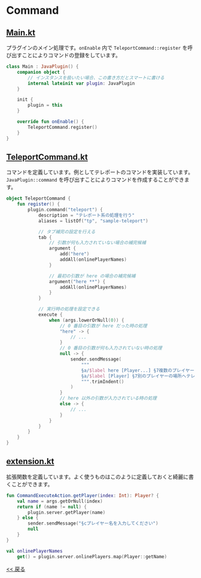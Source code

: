# Command

## [Main.kt](src/main/kotlin/com/github/syari/spigot/api/sample/command/Main.kt)
プラグインのメイン処理です。`onEnable` 内で `TeleportCommand::register` を呼び出すことによりコマンドの登録をしています。

```kotlin
class Main : JavaPlugin() {
    companion object {
        // インスタンスを扱いたい場合、この書き方だとスマートに書ける
        internal lateinit var plugin: JavaPlugin
    }

    init {
        plugin = this
    }

    override fun onEnable() {
        TeleportCommand.register()
    }
}
```

## [TeleportCommand.kt](src/main/kotlin/com/github/syari/spigot/api/sample/command/TeleportCommand.kt)
コマンドを定義しています。例としてテレポートのコマンドを実装しています。
`JavaPlugin::command` を呼び出すことによりコマンドを作成することができます。

```kotlin
object TeleportCommand {
    fun register() {
        plugin.command("teleport") {
            description = "テレポート系の処理を行う"
            aliases = listOf("tp", "sample-teleport")

            // タブ補完の設定を行える
            tab {
                // 引数が何も入力されていない場合の補完候補
                argument {
                    add("here")
                    addAll(onlinePlayerNames)
                }

                // 最初の引数が here の場合の補完候補
                argument("here **") {
                    addAll(onlinePlayerNames)
                }
            }

            // 実行時の処理を設定できる
            execute {
                when (args.lowerOrNull(0)) {
                    // 0 番目の引数が here だった時の処理
                    "here" -> {
                        // ...
                    }
                    // 0 番目の引数が何も入力されていない時の処理
                    null -> {
                        sender.sendMessage(
                            """
                            §a/$label here [Player...] §7複数のプレイヤーを自分の場所へテレポートさせます
                            §a/$label [Player] §7別のプレイヤーの場所へテレポートします
                            """.trimIndent()
                        )
                    }
                    // here 以外の引数が入力されている時の処理
                    else -> {
                        // ...
                    }
                }
            }
        }
    }
}
```

## [extension.kt](src/main/kotlin/com/github/syari/spigot/api/sample/command/extension.kt)
拡張関数を定義しています。よく使うものはこのように定義しておくと綺麗に書くことができます。

```kotlin
fun CommandExecuteAction.getPlayer(index: Int): Player? {
    val name = args.getOrNull(index)
    return if (name != null) {
        plugin.server.getPlayer(name)
    } else {
        sender.sendMessage("§cプレイヤー名を入力してください")
        null
    }
}

val onlinePlayerNames
    get() = plugin.server.onlinePlayers.map(Player::getName)
```

[<< 戻る](../README.md)